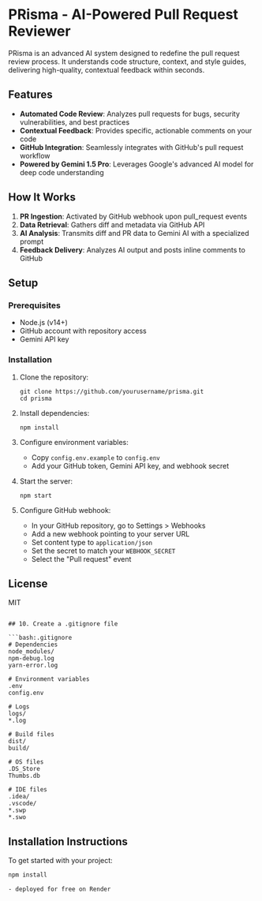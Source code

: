 # PRisma - AI-Powered Pull Request Reviewer

PRisma is an advanced AI system designed to redefine the pull request review process. It understands code structure, context, and style guides, delivering high-quality, contextual feedback within seconds.

## Features

- **Automated Code Review**: Analyzes pull requests for bugs, security vulnerabilities, and best practices
- **Contextual Feedback**: Provides specific, actionable comments on your code
- **GitHub Integration**: Seamlessly integrates with GitHub's pull request workflow
- **Powered by Gemini 1.5 Pro**: Leverages Google's advanced AI model for deep code understanding

## How It Works

1. **PR Ingestion**: Activated by GitHub webhook upon pull_request events
2. **Data Retrieval**: Gathers diff and metadata via GitHub API
3. **AI Analysis**: Transmits diff and PR data to Gemini AI with a specialized prompt
4. **Feedback Delivery**: Analyzes AI output and posts inline comments to GitHub

## Setup

### Prerequisites

- Node.js (v14+)
- GitHub account with repository access
- Gemini API key

### Installation

1. Clone the repository:
   ```
   git clone https://github.com/yourusername/prisma.git
   cd prisma
   ```

2. Install dependencies:
   ```
   npm install
   ```

3. Configure environment variables:
   - Copy `config.env.example` to `config.env`
   - Add your GitHub token, Gemini API key, and webhook secret

4. Start the server:
   ```
   npm start
   ```

5. Configure GitHub webhook:
   - In your GitHub repository, go to Settings > Webhooks
   - Add a new webhook pointing to your server URL
   - Set content type to `application/json`
   - Set the secret to match your `WEBHOOK_SECRET`
   - Select the "Pull request" event

## License

MIT
```

## 10. Create a .gitignore file

```bash:.gitignore
# Dependencies
node_modules/
npm-debug.log
yarn-error.log

# Environment variables
.env
config.env

# Logs
logs/
*.log

# Build files
dist/
build/

# OS files
.DS_Store
Thumbs.db

# IDE files
.idea/
.vscode/
*.swp
*.swo
```

## Installation Instructions

To get started with your project:

```bash
npm install

- deployed for free on Render
